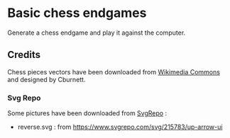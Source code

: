 # Basic chess endgames

Generate a chess endgame and play it against the computer.

## Credits

Chess pieces vectors have been downloaded from [Wikimedia Commons](https://commons.wikimedia.org/wiki/Category:SVG_chess_pieces) and designed by Cburnett.

### Svg Repo

Some pictures have been downloaded from [SvgRepo](https://www.svgrepo.com) :
* reverse.svg : from https://www.svgrepo.com/svg/215783/up-arrow-ui
